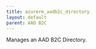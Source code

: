 ```yaml
---
title: azurerm_aadb2c_directory
layout: default
parent: AAD B2C
---
```


Manages an AAD B2C Directory.


